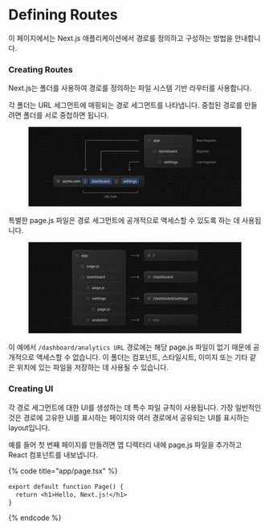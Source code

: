 # Defining Routes

이 페이지에서는 Next.js 애플리케이션에서 경로를 정의하고 구성하는 방법을 안내합니다.



### Creating Routes

Next.js는 폴더를 사용하여 경로를 정의하는 파일 시스템 기반 라우터를 사용합니다.

각 폴더는 URL 세그먼트에 매핑되는 경로 세그먼트를 나타냅니다. 중첩된 경로를 만들려면 폴더를 서로 중첩하면 됩니다.

<figure><img src="../../../.gitbook/assets/image (14).png" alt=""><figcaption></figcaption></figure>

특별한 page.js 파일은 경로 세그먼트에 공개적으로 액세스할 수 있도록 하는 데 사용됩니다.

<figure><img src="../../../.gitbook/assets/image (15).png" alt=""><figcaption></figcaption></figure>

이 예에서 `/dashboard/analytics URL` 경로에는 해당 page.js 파일이 없기 때문에 공개적으로 액세스할 수 없습니다. 이 폴더는 컴포넌트, 스타일시트, 이미지 또는 기타 같은 위치에 있는 파일을 저장하는 데 사용될 수 있습니다.



### Creating UI

각 경로 세그먼트에 대한 UI를 생성하는 데 특수 파일 규칙이 사용됩니다. 가장 일반적인 것은 경로에 고유한 UI를 표시하는 페이지와 여러 경로에서 공유되는 UI를 표시하는 layout입니다.

예를 들어 첫 번째 페이지를 만들려면 앱 디렉터리 내에 page.js 파일을 추가하고 React 컴포넌트를 내보냅니다.

{% code title="app/page.tsx" %}
```tsx
export default function Page() {
  return <h1>Hello, Next.js!</h1>
}
```
{% endcode %}







